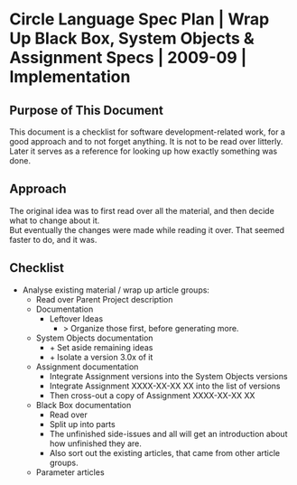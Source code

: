 ﻿Circle Language Spec Plan | Wrap Up Black Box, System Objects & Assignment Specs | 2009-09 | Implementation
===========================================================================================================


Purpose of This Document
------------------------

This document is a checklist for software development-related work, for a good approach and to not forget anything. It is not to be read over litterly. Later it serves as a reference for looking up how exactly something was done.


Approach
--------

The original idea was to first read over all the material, and then decide what to change about it.  
But eventually the changes were made while reading it over. That seemed faster to do, and it was.


Checklist
---------

- Analyse existing material / wrap up article groups:
    - Read over Parent Project description
    - Documentation
        - Leftover Ideas
            - \> Organize those first, before generating more.
    - System Objects documentation
        - \+ Set aside remaining ideas
        - \+ Isolate a version 3.0x of it
    - Assignment documentation
        - Integrate Assignment versions into the System Objects versions
        - Integrate Assignment XXXX-XX-XX XX into the list of versions
        - Then cross-out a copy of Assignment XXXX-XX-XX XX
    - Black Box documentation
        - Read over
        - Split up into parts
        - The unfinished side-issues and all will get an introduction about how unfinished they are.
        - Also sort out the existing articles, that came from other article groups.
    - Parameter articles
